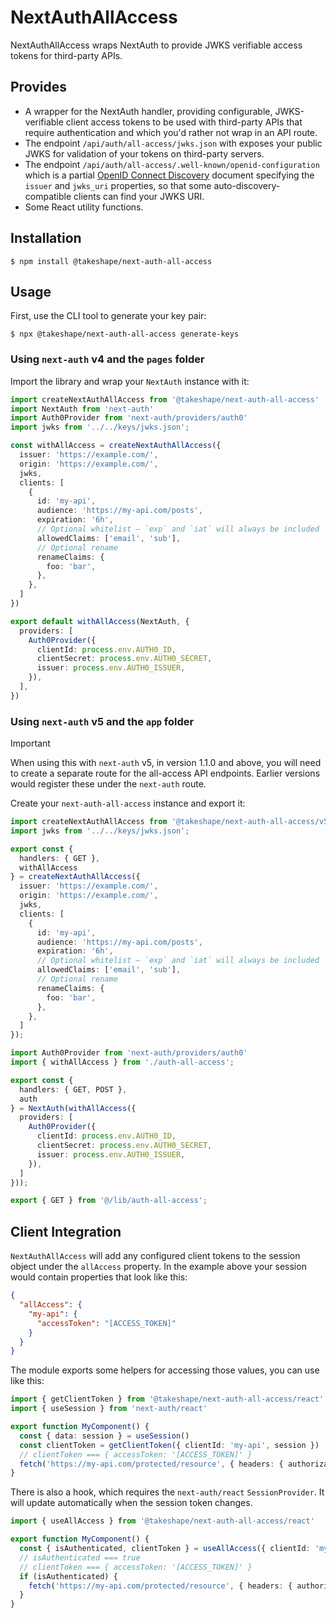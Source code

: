 # NextAuthAllAccess

NextAuthAllAccess wraps NextAuth to provide JWKS verifiable access tokens for third-party APIs.

## Provides

- A wrapper for the NextAuth handler, providing configurable, JWKS-verifiable
  client access tokens to be used with third-party APIs that require
  authentication and which you'd rather not wrap in an API route.
- The endpoint `/api/auth/all-access/jwks.json` with exposes your public JWKS
  for validation of your tokens on third-party servers.
- The endpoint `/api/auth/all-access/.well-known/openid-configuration` which is a partial
  [OpenID Connect Discovery](https://swagger.io/docs/specification/authentication/openid-connect-discovery/)
  document specifying the `issuer` and `jwks_uri` properties, so that some
  auto-discovery-compatible clients can find your JWKS URI.
- Some React utility functions.

## Installation

```
$ npm install @takeshape/next-auth-all-access
```

## Usage

First, use the CLI tool to generate your key pair:

```
$ npx @takeshape/next-auth-all-access generate-keys
```

### Using `next-auth` v4 and the `pages` folder

Import the library and wrap your `NextAuth` instance with it:

```typescript
import createNextAuthAllAccess from '@takeshape/next-auth-all-access'
import NextAuth from 'next-auth'
import Auth0Provider from 'next-auth/providers/auth0'
import jwks from '../../keys/jwks.json';

const withAllAccess = createNextAuthAllAccess({
  issuer: 'https://example.com/',
  origin: 'https://example.com/',
  jwks,
  clients: [
    {
      id: 'my-api',
      audience: 'https://my-api.com/posts',
      expiration: '6h',
      // Optional whitelist — `exp` and `iat` will always be included
      allowedClaims: ['email', 'sub'],
      // Optional rename
      renameClaims: {
        foo: 'bar',
      },
    },
  ]
})

export default withAllAccess(NextAuth, {
  providers: [
    Auth0Provider({
      clientId: process.env.AUTH0_ID,
      clientSecret: process.env.AUTH0_SECRET,
      issuer: process.env.AUTH0_ISSUER,
    }),
  ],
})
```

### Using `next-auth` v5 and the `app` folder

> [!IMPORTANT]
> When using this with `next-auth` v5, in version 1.1.0 and above, you will 
> need to create a separate route for the all-access API endpoints. Earlier 
> versions would register these under the `next-auth` route.

Create your `next-auth-all-access` instance and export it:

```typescript title=app/auth-all-access.ts
import createNextAuthAllAccess from '@takeshape/next-auth-all-access/v5';
import jwks from '../../keys/jwks.json';

export const {
  handlers: { GET },
  withAllAccess
} = createNextAuthAllAccess({
  issuer: 'https://example.com/',
  origin: 'https://example.com/',
  jwks,
  clients: [
    {
      id: 'my-api',
      audience: 'https://my-api.com/posts',
      expiration: '6h',
      // Optional whitelist — `exp` and `iat` will always be included
      allowedClaims: ['email', 'sub'],
      // Optional rename
      renameClaims: {
        foo: 'bar',
      },
    },
  ]
});
```

```typescript title=app/auth.ts
import Auth0Provider from 'next-auth/providers/auth0'
import { withAllAccess } from './auth-all-access';

export const {
  handlers: { GET, POST },
  auth
} = NextAuth(withAllAccess({
  providers: [
    Auth0Provider({
      clientId: process.env.AUTH0_ID,
      clientSecret: process.env.AUTH0_SECRET,
      issuer: process.env.AUTH0_ISSUER,
    }),
  ]
}));
```

```typescript title=app/api/oidc/[...allaccess]/route.ts
export { GET } from '@/lib/auth-all-access';
```

## Client Integration

`NextAuthAllAccess` will add any configured client tokens to the session object
under the `allAccess` property. In the example above your session would contain
properties that look like this:

```json
{
  "allAccess": {
    "my-api": {
      "accessToken": "[ACCESS_TOKEN]"
    }
  }
}
```

The module exports some helpers for accessing those values, you can use like
this:

```typescript
import { getClientToken } from '@takeshape/next-auth-all-access/react'
import { useSession } from 'next-auth/react'

export function MyComponent() {
  const { data: session } = useSession()
  const clientToken = getClientToken({ clientId: 'my-api', session })
  // clientToken === { accessToken: '[ACCESS_TOKEN]' }
  fetch('https://my-api.com/protected/resource', { headers: { authorization: `Bearer ${clientToken}` } })
}
```

There is also a hook, which requires the `next-auth/react` `SessionProvider`. It
will update automatically when the session token changes.

```typescript
import { useAllAccess } from '@takeshape/next-auth-all-access/react'

export function MyComponent() {
  const { isAuthenticated, clientToken } = useAllAccess({ clientId: 'my-api', required: true })
  // isAuthenticated === true
  // clientToken === { accessToken: '[ACCESS_TOKEN]' }
  if (isAuthenticated) {
    fetch('https://my-api.com/protected/resource', { headers: { authorization: `Bearer ${clientToken}` } })
  }
}
```

